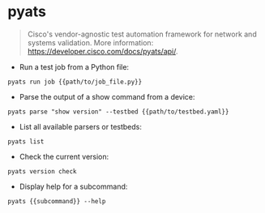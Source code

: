 # pyats

> Cisco's vendor-agnostic test automation framework for network and systems validation.
> More information: <https://developer.cisco.com/docs/pyats/api/>.

- Run a test job from a Python file:

`pyats run job {{path/to/job_file.py}}`

- Parse the output of a show command from a device:

`pyats parse "show version" --testbed {{path/to/testbed.yaml}}`

- List all available parsers or testbeds:

`pyats list`

- Check the current version:

`pyats version check`

- Display help for a subcommand:

`pyats {{subcommand}} --help`
